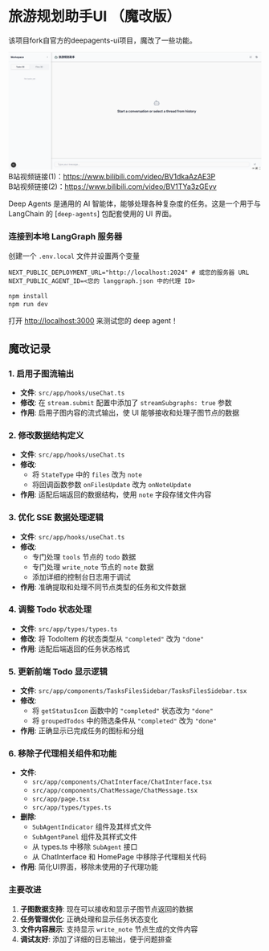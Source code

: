 # 旅游规划助手UI （魔改版）

该项目fork自官方的deepagents-ui项目，魔改了一些功能。

![alt text](static/image.png)
B站视频链接(1)：https://www.bilibili.com/video/BV1dkaAzAE3P<br>
B站视频链接(2)：https://www.bilibili.com/video/BV1TYa3zGEyv

Deep Agents 是通用的 AI 智能体，能够处理各种复杂度的任务。这是一个用于与 LangChain 的 [`deep-agents`] 包配套使用的 UI 界面。

### 连接到本地 LangGraph 服务器

创建一个 `.env.local` 文件并设置两个变量

```env
NEXT_PUBLIC_DEPLOYMENT_URL="http://localhost:2024" # 或您的服务器 URL
NEXT_PUBLIC_AGENT_ID=<您的 langgraph.json 中的代理 ID>
```

```bash
npm install
npm run dev
```

打开 [http://localhost:3000](http://localhost:3000) 来测试您的 deep agent！

## 魔改记录

### 1. 启用子图流输出

- **文件**: `src/app/hooks/useChat.ts`
- **修改**: 在 `stream.submit` 配置中添加了 `streamSubgraphs: true` 参数
- **作用**: 启用子图内容的流式输出，使 UI 能够接收和处理子图节点的数据

### 2. 修改数据结构定义

- **文件**: `src/app/hooks/useChat.ts`
- **修改**:
  - 将 `StateType` 中的 `files` 改为 `note`
  - 将回调函数参数 `onFilesUpdate` 改为 `onNoteUpdate`
- **作用**: 适配后端返回的数据结构，使用 `note` 字段存储文件内容

### 3. 优化 SSE 数据处理逻辑

- **文件**: `src/app/hooks/useChat.ts`
- **修改**:
  - 专门处理 `tools` 节点的 `todo` 数据
  - 专门处理 `write_note` 节点的 `note` 数据
  - 添加详细的控制台日志用于调试
- **作用**: 准确提取和处理不同节点类型的任务和文件数据

### 4. 调整 Todo 状态处理

- **文件**: `src/app/types/types.ts`
- **修改**: 将 TodoItem 的状态类型从 `"completed"` 改为 `"done"`
- **作用**: 适配后端返回的任务状态格式

### 5. 更新前端 Todo 显示逻辑

- **文件**: `src/app/components/TasksFilesSidebar/TasksFilesSidebar.tsx`
- **修改**:
  - 将 `getStatusIcon` 函数中的 `"completed"` 状态改为 `"done"`
  - 将 `groupedTodos` 中的筛选条件从 `"completed"` 改为 `"done"`
- **作用**: 正确显示已完成任务的图标和分组

### 6. 移除子代理相关组件和功能

- **文件**:
  - `src/app/components/ChatInterface/ChatInterface.tsx`
  - `src/app/components/ChatMessage/ChatMessage.tsx`
  - `src/app/page.tsx`
  - `src/app/types/types.ts`
- **删除**:
  - `SubAgentIndicator` 组件及其样式文件
  - `SubAgentPanel` 组件及其样式文件
  - 从 types.ts 中移除 `SubAgent` 接口
  - 从 ChatInterface 和 HomePage 中移除子代理相关代码
- **作用**: 简化UI界面，移除未使用的子代理功能

### 主要改进

1. **子图数据支持**: 现在可以接收和显示子图节点返回的数据
2. **任务管理优化**: 正确处理和显示任务状态变化
3. **文件内容展示**: 支持显示 `write_note` 节点生成的文件内容
4. **调试友好**: 添加了详细的日志输出，便于问题排查
